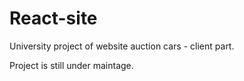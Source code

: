 # React-site
University project of website auction cars - client part.

Project is still under maintage.


